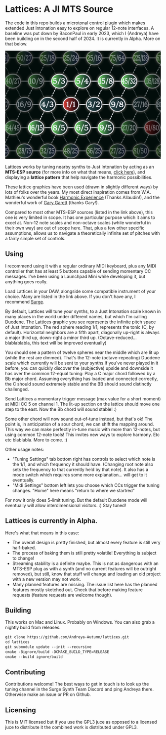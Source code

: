 # Lattices: A JI MTS Source

The code in this repo builds a microtonal control plugin which makes extended Just Intonation easy to explore on regular 12-note interfaces. A baseline was put down by BaconPaul in early 2023, which I (Andreya) have been building on in the second half of 2024. It is currently in Alpha. More on that below.

![A screenshot of the plugin](resources/LatticesSegmentScreenshot.png)

Lattices works by tuning nearby synths to Just Intonation by acting as an **MTS-ESP source** (for more info on what that means, [click here](https://surge-synthesizer.github.io/tuning-guide/#mts-esp)), and displaying a **lattice pattern** that help navigate the harmonic possibilities. 

These lattice graphics have been used (drawn in slightly different ways) by lots of folks over the years. My most direct inspiration comes from W.A. Mathieu's wonderful book [Harmonic Experience](https://www.innertraditions.com/books/harmonic-experience) (Thanks Allaudin!), and the wonderful work of [Gary Garett](https://www.youtube.com/watch?v=jA1C9VFqJKo) (thanks Gary!). 

Compared to most other MTS-ESP sources (listed in the link above), this one is very limited in scope. It has one particular purpose which it aims to excel at. Non-12 note scales and non-octave scales (while wonderful in their own way) are out of scope here. That, plus a few other specific assumptions, allows us to navigate a theoretically infinite set of pitches with a fairly simple set of controls. 

## Using

I recommend using it with a regular ordinary MIDI keyboard, plus any MIDI controller that has at least 5 buttons capable of sending momentary CC messages. I've been using a Launchpad Mini while developing it, but anything goes really. 

Load Lattices in your DAW, alongside some compatible instrument of your choice. Many are listed in the link above. If you don't have any, I recommend [Surge](https://surge-synthesizer.github.io/).

By default, Lattices will tune your synths, to a Just Intonation scale known in many places in the world under different names, but which I'm calling [Duodene]( http://www.tonalsoft.com/enc/d/duodene.aspx). 
The Lattices graphic you see represents the infinite pitch space of Just Intonation. The red sphere reading 1/1, represents the tonic (C, by default). Horizontal neighbors are a fifth apart, diagonally up-right is always a major third up, down-right a minor third up. (Octave-reduced... blablablabla, this text will be improved eventually)

You should see a pattern of twelve spheres near the middle which are lit up (while the rest are dimmed). That's the 12-note (octave-repeating) Duodene scale which currently will be sent to your synths.If you've never played in it before, you can quickly discover the (subjective) upside and downside it has over the common 12-equal tuning: Play a C major chord followed by a Bb major chord. Assuming everything has loaded and connected correctly, the C should sound extremely stable and the BB should sound distinctly challenged. 

Send Lattices a momentary trigger message (max value for a short moment) at MIDI CC 5 on channel 1. The lit-up section on the lattice should move one step to the east. Now the Bb chord will sound stable! :) 

Some other chord will now sound out-of-tune instead, but that's ok! The point is, in anticipation of a sour chord, we can shift the mapping around. This way we can make perfectly in-tune music with more than 12-notes, but using common 12-note tools! This invites new ways to explore harmony. Etc etc blablabla. More to come. :) 

Other usage notes: 

-  "Tuning Settings" tab bottom right has controls to select which note is the 1/1, and which frequency it should have. (Changing root note also sets the frequency to that currently held by that note).  It also has a mode switch which requires some more explanation... will get to it eventually.
-  "Midi Settings" bottom left lets you choose which CCs trigger the tuning changes. "Home" here means "return to where we startred"

For now it only does 5-limit tuning. But the default Duodene mode will eventually will allow interdimensional visitors. :) Stay tuned! 


## Lattices is currently in Alpha. 
Here's what that means in this case: 

- The overall design is pretty finished, but almost every feature is still very half-baked. 
- The process of baking them is still pretty volatile! Everything is subject to change! 
- Streaming stability is a definite maybe. This is not as dangerous with an MTS-ESP plug as with a synth (and no current features will be outright removed), but still, know that stuff will change and loading an old project with a new version may not work.
- Many planned features are missing. The issue list here has the planned features mostly sketched out. Check that before making feature requests (feature requests are welcome though). 


## Building

This works on Mac and Linux. Probably on Windows. You can also grab a nightly build from releases.

```
git clone https://github.com/Andreya-Autumn/lattices.git
cd lattices
git submodule update --init --recursive
cmake -Bignore/build -DCMAKE_BUILD_TYPE=RELEASE
cmake --build ignore/build
```

## Contributing

Contributions welcome! The best ways to get in touch is to look up the tuning channel in the Surge Synth Team Discord and ping Andreya there. Otherwise make an issue or PR on Github.

## Licensing

This is MIT licensed but if you use the GPL3 juce as opposed to a licensed juce to distribute it
the combined work is distributed under GPL3.

